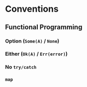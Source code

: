 # Conventions

## Functional Programming

### Option (`Some(A)` / `None`)

### Either (`Ok(A)` / `Err(error)`)

### No `try/catch`

### `map`

